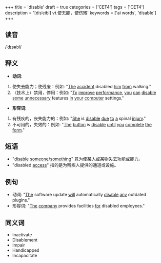 +++
title = 'disable'
draft = true
categories = ['CET4']
tags = ['CET4']
description = '[disˈeibl] vt.使无能，使伤残'
keywords = ['ai words', 'disable']
+++

## 读音
/ˈdɪsəbl/

## 释义
- **动词**:
1. 使失去能力；使残废：例如: "[The](/post/the/) [accident](/post/accident/) disabled [him](/post/him/) [from](/post/from/) walking."
2. （技术上）禁用，停用：例如: "[To](/post/to/) [improve](/post/improve/) [performance](/post/performance/), [you](/post/you/) [can](/post/can/) [disable](/post/disable/) [some](/post/some/) [unnecessary](/post/unnecessary/) features [in](/post/in/) [your](/post/your/) [computer](/post/computer/) settings."

- **形容词**:
1. 有残疾的，丧失能力的：例如: "[She](/post/she/) is [disable](/post/disable/) [due](/post/due/) [to](/post/to/) [a](/post/a/) spinal [injury](/post/injury/)."
2. 不可用的，失效的：例如: "[The](/post/the/) [button](/post/button/) is [disable](/post/disable/) [until](/post/until/) [you](/post/you/) [complete](/post/complete/) [the](/post/the/) [form](/post/form/)."

## 短语
- "[disable](/post/disable/) [someone](/post/someone/)/[something](/post/something/)" 意为使某人或某物失去功能或能力。
- "disabled [access](/post/access/)" 指的是为残疾人提供的通道或设施。

## 例句
- 动词: "[The](/post/the/) software update [will](/post/will/) automatically [disable](/post/disable/) [any](/post/any/) outdated plugins."
- 形容词: "[The](/post/the/) [company](/post/company/) provides facilities [for](/post/for/) disabled employees."

## 同义词
- Inactivate
- Disablement
- Impair
- Handicapped
- Incapacitate

